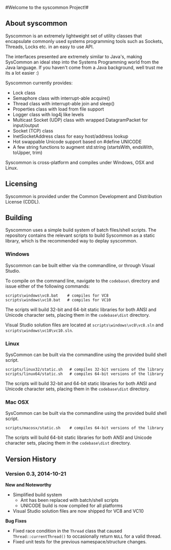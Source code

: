 #Welcome to the syscommon Project!#

## About syscommon ##
Syscommon is an extremely lightweight set of utility classes that encapsulate
commonly used systems programming tools such as Sockets, Threads, Locks etc.
in an easy to use API.

The interfaces presented are extremely similar to Java's, making SysCommon an
ideal step into the Systems Programming world from the Java language. If you
haven't come from a Java background, well trust me its a lot easier :)

Syscommon currently provides:
- Lock class
- Semaphore class with interrupt-able acquire()
- Thread class with interrupt-able join and sleep()
- Properties class with load from file support
- Logger class with log4j like levels
- Multicast Socket (UDP) class with wrapped DatagramPacket for input/output
- Socket (TCP) class
- InetSocketAddress class for easy host/address lookup
- Hot swappable Unicode support based on #define UNICODE
- A few string functions to augment std:string (startsWith, endsWith, toUpper, 
  trim)

Syscommon is cross-platform and compiles under Windows, OSX and Linux.

## Licensing ##
Syscommon is provided under the Common Development and Distribution License (CDDL).

## Building ##
Syscommon uses a simple build system of batch files/shell scripts. The repository
contains the relevant scripts to build Syscommon as a static library, which is the
recommended way to deplay syscommon.

### Windows ###
Syscommon can be built either via the commandline, or through Visual Studio.

To compile on the command line, navigate to the `codebase\` directory and issue either
of the following commands:

```
scripts\windows\vc8.bat    # compiles for VC8
scripts\windows\vc10.bat   # compiles for VC10
```

The scripts will build 32-bit and 64-bit static libraries for both ANSI and Unicode 
character sets, placing them in the `codebase\dist` directory.

Visual Studio solution files are located at `scripts\windows\vc8\vc8.sln` and 
`scripts\windows\vc10\vc10.sln`.

### Linux ###
SysCommon can be built via the commandline using the provided build shell script.

```
scripts/linux32/static.sh   # compiles 32-bit versions of the library
scripts/linux64/static.sh   # compiles 64-bit versions of the library
```

The scripts will build 32-bit and 64-bit static libraries for both ANSI and Unicode 
character sets, placing them in the `codebase\dist` directory.

### Mac OSX ###
SysCommon can be built via the commandline using the provided build shell script.

```
scripts/macosx/static.sh    # compiles 64-bit versions of the library
```

The scripts will build 64-bit static libraries for both ANSI and Unicode character 
sets, placing them in the `codebase\dist` directory.

## Version History ##
### Version 0.3, 2014-10-21 ###
**New and Noteworthy**
- Simplified build system
  - Ant has been replaced with batch/shell scripts
  - UNICODE build is now compiled for all platforms
- Visual Studio solution files are now shipped for VC8 and VC10

**Bug Fixes**
- Fixed race condition in the `Thread` class that caused `Thread::currentThread()` to 
  occasionally return `NULL` for a valid thread.
- Fixed unit tests for the previous namespace/structure changes.
